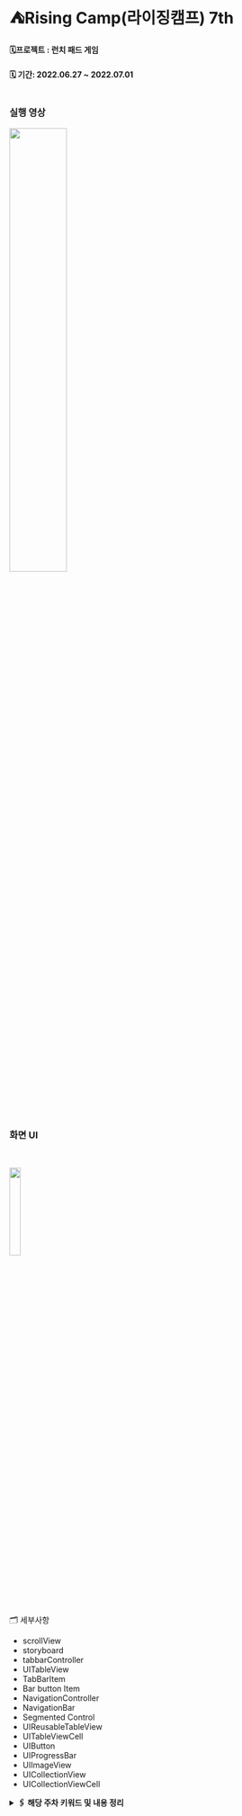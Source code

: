 # ⛺️Rising Camp(라이징캠프) 7th


#### 🗓프로젝트 : 런치 패드 게임 
#### 🗓 기간: 2022.06.27 ~ 2022.07.01  </br></br>


### 실행 영상 </br>

<img src = "https://user-images.githubusercontent.com/75601594/178540269-27753da5-1772-4e8d-a07a-6c245b1d61f6.gif" width=45%>



</br>

### 화면 UI
</br>

<img src="https://user-images.githubusercontent.com/75601594/178539912-39979b6c-8573-49c7-bda0-393893291d9d.png" width=20%> </br>



🗂 세부사항

- scrollView
- storyboard
- tabbarController 
- UITableView
- TabBarItem
- Bar button Item
- NavigationController
- NavigationBar
- Segmented Control
- UIReusableTableView
- UITableViewCell
- UIButton
- UIProgressBar
- UIImageView
- UICollectionView
- UICollectionViewCell</br>

<details>
<summary><b>🖇 해당 주차 키워드 및  내용 정리 <b/></summary>
<div markdown="1">
 &nbsp;

 - [2022.06.27](https://www.notion.so/softsquared/4-8264365a76e8401bae513eaa9981702f)

 &nbsp;   
</div>
</details>
</br>
